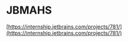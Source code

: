 # JBMAHS

[https://internship.jetbrains.com/projects/781/](https://internship.jetbrains.com/projects/781/)

